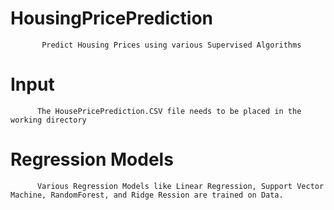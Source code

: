 # HousingPricePrediction

           Predict Housing Prices using various Supervised Algorithms

# Input
          The HousePricePrediction.CSV file needs to be placed in the working directory

# Regression Models

          Various Regression Models like Linear Regression, Support Vector Machine, RandomForest, and Ridge Ression are trained on Data. 
           
